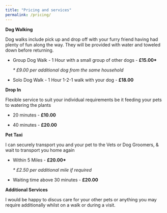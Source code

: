 ```yaml
---
title: "Pricing and services"
permalink: /pricing/
---
```


<b>Dog Walking</b>

Dog walks include pick up and drop off with your furry friend having had plenty of fun along the way. They will be provided with water and toweled down before returning.

   - Group Dog Walk - 1 Hour with a small group of other dogs - <b>£15.00*</b>
     
     <i>* £9.00 per additional dog from the same household</i>

   -  Solo Dog Walk - 1 Hour 1-2-1 walk with your dog - <b>£18.00</b>

<b>Drop In</b>

Flexible service to suit your individual requirements be it feeding your pets to watering the plants

   - 20 minutes - <b>£10.00</b>
   
   - 40 minutes - <b>£20.00</b>

<b>Pet Taxi</b>

I can securely transport you and your pet to the Vets or Dog Groomers, & wait to transport you home again
    
   - Within 5 Miles - <b>£20.00*</b>
     
     <i>* £2.50 per additional mile if required</i>
   
   - Waiting time above 30 minutes - <b>£20.00</b>

<b>Additional Services</b>

I would be happy to discus care for your other pets or anything you may require additionally whilst on a walk or during a visit.
